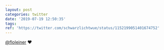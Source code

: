 ```yaml
---
layout: post
categories: twitter
date: '2019-07-19 12:50:35'
tags: 
ref: 'https://twitter.com/schwarzlichtwue/status/1152199051401674752'
---
```

[@floleiner](https://twitter.com/floleiner) ❤️